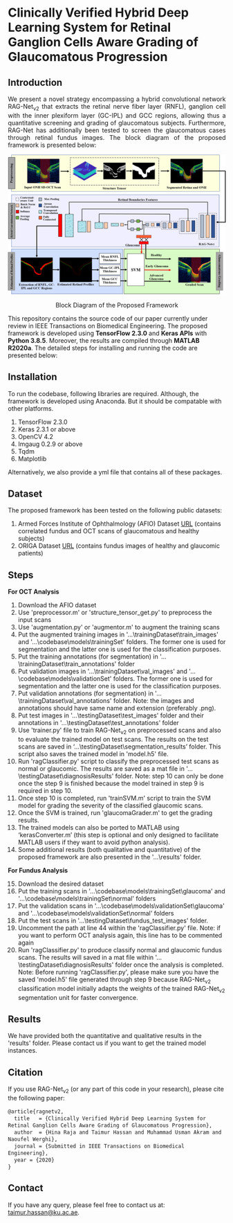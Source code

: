 # Clinically Verified Hybrid Deep Learning System for Retinal Ganglion Cells Aware Grading of Glaucomatous Progression

## Introduction
<p align="justify">
We present a novel strategy encompassing a hybrid convolutional network RAG-Net<sub>v2</sub> that extracts the retinal nerve fiber layer (RNFL), ganglion cell with the inner plexiform layer (GC-IPL) and GCC regions, allowing thus a quantitative screening and grading of glaucomatous subjects. Furthermore, RAG-Net has additionally been tested to screen the glaucomatous cases through retinal fundus images. The block diagram of the proposed framework is presented below:
</p>

![RAG-Netv2](/images/Picture10.png) 
<p align="center"> Block Diagram of the Proposed Framework</p>

This repository contains the source code of our paper currently under review in IEEE Transactions on Biomedical Engineering. The proposed framework is developed using <b>TensorFlow 2.3.0</b> and <b>Keras APIs</b> with <b>Python 3.8.5</b>. Moreover, the results are compiled through <b>MATLAB R2020a</b>. The detailed steps for installing and running the code are presented below:

## Installation
To run the codebase, following libraries are required. Although, the framework is developed using Anaconda. But it should be compatable with other platforms.

1) TensorFlow 2.3.0 
2) Keras 2.3.1 or above
3) OpenCV 4.2
4) Imgaug 0.2.9 or above
5) Tqdm
6) Matplotlib

Alternatively, we also provide a yml file that contains all of these packages.

## Dataset
The proposed framework has been tested on the following public datasets:

1) Armed Forces Institute of Ophthalmology (AFIO) Dataset [URL](https://www.sciencedirect.com/science/article/pii/S2352340920302365) (contains correlated fundus and OCT scans of glaucomatous and healthy subjects)
2) ORIGA Dataset [URL](https://drive.google.com/drive/folders/1VPCvVsPgrfPNIl932xgU3XC_WFLUsXJR) (contains fundus images of healthy and glaucomic patients)

## Steps 
<p align="justify">
<b>For OCT Analysis</b>

1) Download the AFIO dataset
2) Use 'preprocessor.m' or 'structure_tensor_get.py' to preprocess the input scans
3) Use 'augmentation.py' or 'augmentor.m' to augment the training scans
4) Put the augmented training images in '…\trainingDataset\train_images' and '…\codebase\models\trainingSet' folders. The former one is used for segmentation and the latter one is used for the classification purposes.
5) Put the training annotations (for segmentation) in '…\trainingDataset\train_annotations' folder
6) Put validation images in '…\trainingDataset\val_images' and '…\codebase\models\validationSet' folders. The former one is used for segmentation and the latter one is used for the classification purposes.
7) Put validation annotations (for segmentation) in '…\trainingDataset\val_annotations' folder. Note: the images and annotations should have same name and extension (preferably .png).
8) Put test images in '…\testingDataset\test_images' folder and their annotations in '…\testingDataset\test_annotations' folder
9) Use 'trainer.py' file to train RAG-Net<sub>v2</sub> on preprocessed scans and also to evaluate the trained model on test scans. The results on the test scans are saved in ‘…\testingDataset\segmentation_results’ folder. This script also saves the trained model in 'model.h5' file.
10) Run 'ragClassifier.py' script to classify the preprocessed test scans as normal or glaucomic. The results are saved as a mat file in '…\testingDataset\diagnosisResults' folder. Note: step 10 can only be done once the step 9 is finished because the model trained in step 9 is required in step 10. 
11) Once step 10 is completed, run 'trainSVM.m' script to train the SVM model for grading the severity of the classified glaucomic scans.
12) Once the SVM is trained, run 'glaucomaGrader.m' to get the grading results.
13) The trained models can also be ported to MATLAB using ‘kerasConverter.m’ (this step is optional and only designed to facilitate MATLAB users if they want to avoid python analysis).
14) Some additional results (both qualitative and quantitative) of the proposed framework are also presented in the '…\results' folder. 

<b>For Fundus Analysis</b>

15) Download the desired dataset
16) Put the training scans in '…\codebase\models\trainingSet\glaucoma' and '…\codebase\models\trainingSet\normal' folders
17) Put the validation scans in '…\codebase\models\validationSet\glaucoma' and '…\codebase\models\validationSet\normal' folders
18) Put the test scans in '…\testingDataset\fundus_test_images' folder.
19) Uncomment the path at line 44 within the 'ragClassifier.py' file. Note: if you want to perform OCT analysis again, this line has to be commented again
20) Run 'ragClassifier.py' to produce classify normal and glaucomic fundus scans. The results will saved in a mat file within  '…\testingDataset\diagnosisResults' folder once the analysis is completed. Note: Before running 'ragClassifier.py', please make sure you have the saved 'model.h5' file generated through step 9 because RAG-Net<sub>v2</sub> classification model initially adapts the weights of the trained RAG-Net<sub>v2</sub> segmentation unit for faster convergence.
</p>

## Results
We have provided both the quantitative and qualitative results in the 'results' folder. Please contact us if you want to get the trained model instances.

## Citation
If you use RAG-Net<sub>v2</sub> (or any part of this code in your research), please cite the following paper:

```
@article{ragnetv2,
  title   = {Clinically Verified Hybrid Deep Learning System for Retinal Ganglion Cells Aware Grading of Glaucomatous Progression},
  author  = {Hina Raja and Taimur Hassan and Muhammad Usman Akram and Naoufel Werghi},
  journal = {Submitted in IEEE Transactions on Biomedical Engineering},
  year = {2020}
}
```

## Contact
If you have any query, please feel free to contact us at: taimur.hassan@ku.ac.ae.
